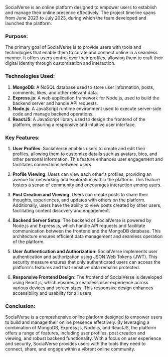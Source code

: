 SocialVerse is an online platform designed to empower users to establish and manage their online presence effectively. The project timeline spans from June 2023 to July 2023, during which the team developed and launched the platform.

### Purpose:
The primary goal of SocialVerse is to provide users with tools and technologies that enable them to curate and connect online in a seamless manner. It offers users control over their profiles, allowing them to craft their digital identity through customization and interaction.

### Technologies Used:
1. **MongoDB**: A NoSQL database used to store user information, posts, comments, likes, and other relevant data.
2. **Express.js**: A web application framework for Node.js, used to build the backend server and handle API requests.
3. **Node.js**: A JavaScript runtime environment used to execute server-side code and manage backend operations.
4. **ReactJS**: A JavaScript library used to design the frontend of the platform, ensuring a responsive and intuitive user interface.

### Key Features:

1. **User Profiles**: SocialVerse enables users to create and edit their profiles, allowing them to customize details such as avatars, bios, and other personal information. This feature enhances user engagement and facilitates connections between users.

2. **Profile Viewing**: Users can view each other's profiles, providing an avenue for networking and exploration within the platform. This feature fosters a sense of community and encourages interaction among users.

3. **Post Creation and Viewing**: Users can create posts to share their thoughts, experiences, and updates with others on the platform. Additionally, users have the ability to view posts created by other users, facilitating content discovery and engagement.

4. **Backend Server Setup**: The backend of SocialVerse is powered by Node.js and Express.js, which handle API requests and facilitate communication between the frontend and the MongoDB database. This architecture ensures efficient data management and seamless operation of the platform.

5. **User Authentication and Authorization**: SocialVerse implements user authentication and authorization using JSON Web Tokens (JWT). This security measure ensures that only authenticated users can access the platform's features and that sensitive data remains protected.

6. **Responsive Frontend Design**: The frontend of SocialVerse is developed using React.js, which ensures a seamless user experience across various devices and screen sizes. This responsive design enhances accessibility and usability for all users.

### Conclusion:
SocialVerse is a comprehensive online platform designed to empower users to build and manage their online presence effectively. By leveraging a combination of MongoDB, Express.js, Node.js, and ReactJS, the platform offers a range of features, including user profiles, post creation and viewing, and robust backend functionality. With a focus on user experience and security, SocialVerse provides users with the tools they need to connect, share, and engage within a vibrant online community.
